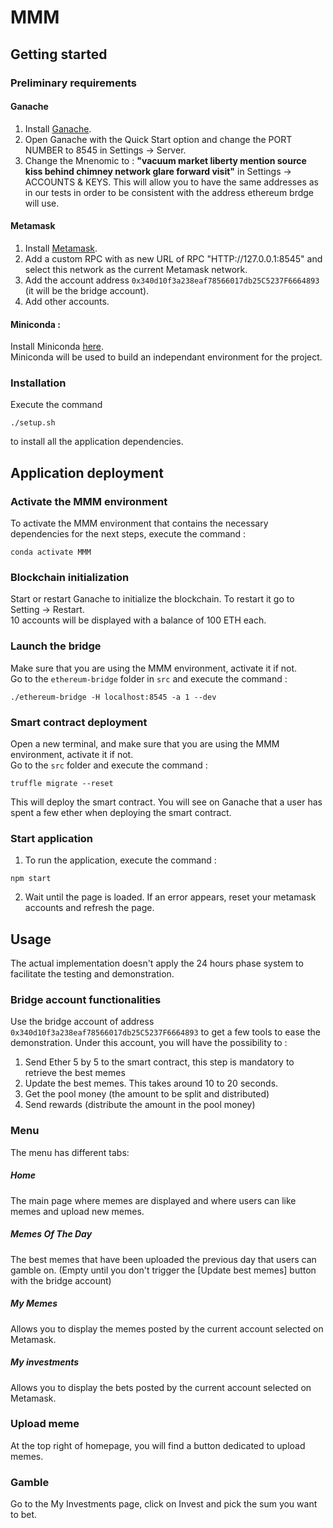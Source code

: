 # MMM

## Getting started  


### Preliminary requirements 

#### Ganache
1. Install [Ganache](https://www.trufflesuite.com/ganache).
2. Open Ganache with the Quick Start option and change the PORT NUMBER to 8545 in Settings -> Server.
3. Change the Mnenomic to : **"vacuum market liberty mention source kiss behind chimney network glare forward visit"** in Settings -> ACCOUNTS & KEYS. This will allow you to have the same addresses as in our tests in order to be consistent with the address ethereum brdge will use.


#### Metamask  
1. Install [Metamask](https://metamask.io/).
2. Add a custom RPC with as new URL of RPC "HTTP://127.0.0.1:8545" and select this network as the current Metamask network.
3. Add the account address ```0x340d10f3a238eaf78566017db25C5237F6664893``` (it will be the bridge account).
4. Add other accounts.

#### Miniconda :
Install Miniconda  [here](https://docs.conda.io/en/latest/miniconda.html). \
Miniconda will be used to build an independant environment for the project.


### Installation 
Execute the command 
```
./setup.sh
```
to install all the application dependencies.


## Application deployment 

### Activate the MMM environment
To activate the MMM environment that contains the necessary dependencies for the next steps, execute the command :
```
conda activate MMM
```


### Blockchain initialization 
Start or restart Ganache to initialize the blockchain. To restart it go to Setting -> Restart. \
10 accounts will be displayed with a balance of 100 ETH each.


### Launch the bridge 
Make sure that you are using the MMM environment, activate it if not. \
Go to the ```ethereum-bridge``` folder in ```src``` and execute the command :
```
./ethereum-bridge -H localhost:8545 -a 1 --dev
```


### Smart contract deployment 
Open a new terminal, and make sure that you are using the MMM environment, activate it if not. \
Go to the ```src``` folder and execute the command :
```
truffle migrate --reset
```
This will deploy the smart contract. You will see on Ganache that a user has spent a few ether when deploying the smart contract.


### Start application 
1. To run the application, execute the command : 
```
npm start
```
2. Wait until the page is loaded. If an error appears, reset your metamask accounts and refresh the page.




## Usage 
The actual implementation doesn't apply the 24 hours phase system to facilitate the testing and demonstration. 



### Bridge account functionalities
Use the bridge account of address ```0x340d10f3a238eaf78566017db25C5237F6664893``` to get a few tools to ease the demonstration.
Under this account, you will have the possibility to : 
1. Send Ether 5 by 5 to the smart contract, this step is mandatory to retrieve the best memes
2. Update the best memes. This takes around 10 to 20 seconds.
3. Get the pool money (the amount to be split and distributed)
4. Send rewards (distribute the amount in the pool money)



### Menu 
The menu has different tabs:

##### Home 
The main page where memes are displayed and where users can like memes and upload new memes.

##### Memes Of The Day
The best memes that have been uploaded the previous day that users can gamble on. (Empty until you don't trigger the [Update best memes] button with the bridge account)

##### My Memes
Allows you to display the memes posted by the current account selected on Metamask.

##### My investments 
Allows you to display the bets posted by the current account selected on Metamask.

### Upload meme
At the top right of homepage, you will find a button dedicated to upload memes.

### Gamble 
Go to the My Investments page, click on Invest and pick the sum you want to bet.

